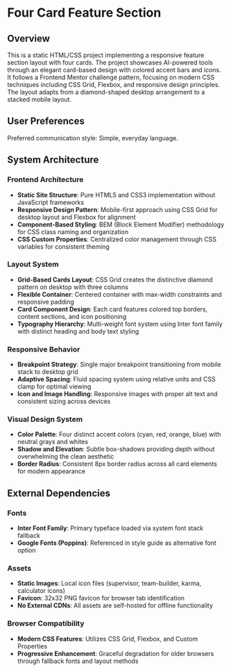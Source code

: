 # Four Card Feature Section

## Overview

This is a static HTML/CSS project implementing a responsive feature section layout with four cards. The project showcases AI-powered tools through an elegant card-based design with colored accent bars and icons. It follows a Frontend Mentor challenge pattern, focusing on modern CSS techniques including CSS Grid, Flexbox, and responsive design principles. The layout adapts from a diamond-shaped desktop arrangement to a stacked mobile layout.

## User Preferences

Preferred communication style: Simple, everyday language.

## System Architecture

### Frontend Architecture
- **Static Site Structure**: Pure HTML5 and CSS3 implementation without JavaScript frameworks
- **Responsive Design Pattern**: Mobile-first approach using CSS Grid for desktop layout and Flexbox for alignment
- **Component-Based Styling**: BEM (Block Element Modifier) methodology for CSS class naming and organization
- **CSS Custom Properties**: Centralized color management through CSS variables for consistent theming

### Layout System
- **Grid-Based Cards Layout**: CSS Grid creates the distinctive diamond pattern on desktop with three columns
- **Flexible Container**: Centered container with max-width constraints and responsive padding
- **Card Component Design**: Each card features colored top borders, content sections, and icon positioning
- **Typography Hierarchy**: Multi-weight font system using Inter font family with distinct heading and body text styling

### Responsive Behavior
- **Breakpoint Strategy**: Single major breakpoint transitioning from mobile stack to desktop grid
- **Adaptive Spacing**: Fluid spacing system using relative units and CSS clamp for optimal viewing
- **Icon and Image Handling**: Responsive images with proper alt text and consistent sizing across devices

### Visual Design System
- **Color Palette**: Four distinct accent colors (cyan, red, orange, blue) with neutral grays and whites
- **Shadow and Elevation**: Subtle box-shadows providing depth without overwhelming the clean aesthetic
- **Border Radius**: Consistent 8px border radius across all card elements for modern appearance

## External Dependencies

### Fonts
- **Inter Font Family**: Primary typeface loaded via system font stack fallback
- **Google Fonts (Poppins)**: Referenced in style guide as alternative font option

### Assets
- **Static Images**: Local icon files (supervisor, team-builder, karma, calculator icons)
- **Favicon**: 32x32 PNG favicon for browser tab identification
- **No External CDNs**: All assets are self-hosted for offline functionality

### Browser Compatibility
- **Modern CSS Features**: Utilizes CSS Grid, Flexbox, and Custom Properties
- **Progressive Enhancement**: Graceful degradation for older browsers through fallback fonts and layout methods
